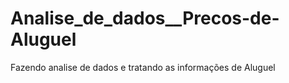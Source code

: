 # Analise_de_dados__Precos-de-Aluguel

Fazendo analise de dados e tratando as informações de Aluguel
